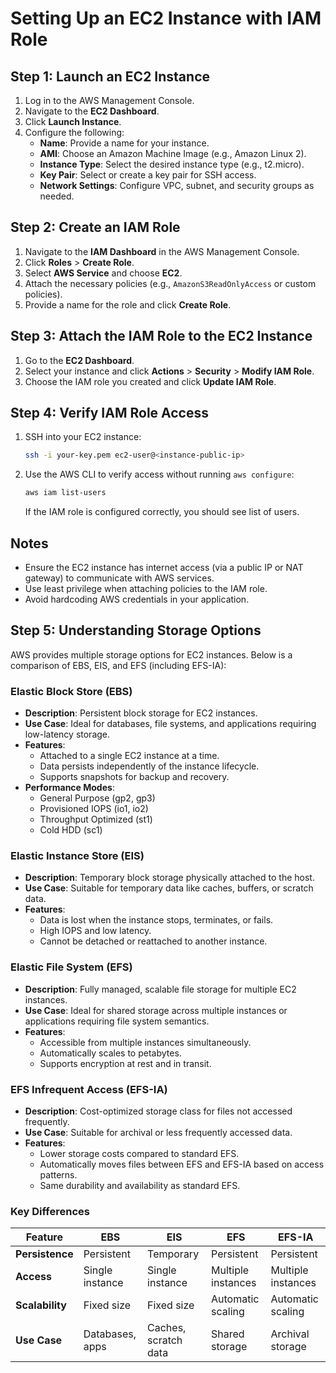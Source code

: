 # Setting Up an EC2 Instance with IAM Role

## Step 1: Launch an EC2 Instance
1. Log in to the AWS Management Console.
2. Navigate to the **EC2 Dashboard**.
3. Click **Launch Instance**.
4. Configure the following:
    - **Name**: Provide a name for your instance.
    - **AMI**: Choose an Amazon Machine Image (e.g., Amazon Linux 2).
    - **Instance Type**: Select the desired instance type (e.g., t2.micro).
    - **Key Pair**: Select or create a key pair for SSH access.
    - **Network Settings**: Configure VPC, subnet, and security groups as needed.

## Step 2: Create an IAM Role
1. Navigate to the **IAM Dashboard** in the AWS Management Console.
2. Click **Roles** > **Create Role**.
3. Select **AWS Service** and choose **EC2**.
4. Attach the necessary policies (e.g., `AmazonS3ReadOnlyAccess` or custom policies).
5. Provide a name for the role and click **Create Role**.

## Step 3: Attach the IAM Role to the EC2 Instance
1. Go to the **EC2 Dashboard**.
2. Select your instance and click **Actions** > **Security** > **Modify IAM Role**.
3. Choose the IAM role you created and click **Update IAM Role**.

## Step 4: Verify IAM Role Access
1. SSH into your EC2 instance:
    ```bash
    ssh -i your-key.pem ec2-user@<instance-public-ip>
    ```
2. Use the AWS CLI to verify access without running `aws configure`:
    ```bash
    aws iam list-users
    ```
    If the IAM role is configured correctly, you should see list of users.

## Notes
- Ensure the EC2 instance has internet access (via a public IP or NAT gateway) to communicate with AWS services.
- Use least privilege when attaching policies to the IAM role.
- Avoid hardcoding AWS credentials in your application.

## Step 5: Understanding Storage Options

AWS provides multiple storage options for EC2 instances. Below is a comparison of EBS, EIS, and EFS (including EFS-IA):

### Elastic Block Store (EBS)
- **Description**: Persistent block storage for EC2 instances.
- **Use Case**: Ideal for databases, file systems, and applications requiring low-latency storage.
- **Features**:
    - Attached to a single EC2 instance at a time.
    - Data persists independently of the instance lifecycle.
    - Supports snapshots for backup and recovery.
- **Performance Modes**:
    - General Purpose (gp2, gp3)
    - Provisioned IOPS (io1, io2)
    - Throughput Optimized (st1)
    - Cold HDD (sc1)

### Elastic Instance Store (EIS)
- **Description**: Temporary block storage physically attached to the host.
- **Use Case**: Suitable for temporary data like caches, buffers, or scratch data.
- **Features**:
    - Data is lost when the instance stops, terminates, or fails.
    - High IOPS and low latency.
    - Cannot be detached or reattached to another instance.

### Elastic File System (EFS)
- **Description**: Fully managed, scalable file storage for multiple EC2 instances.
- **Use Case**: Ideal for shared storage across multiple instances or applications requiring file system semantics.
- **Features**:
    - Accessible from multiple instances simultaneously.
    - Automatically scales to petabytes.
    - Supports encryption at rest and in transit.

### EFS Infrequent Access (EFS-IA)
- **Description**: Cost-optimized storage class for files not accessed frequently.
- **Use Case**: Suitable for archival or less frequently accessed data.
- **Features**:
    - Lower storage costs compared to standard EFS.
    - Automatically moves files between EFS and EFS-IA based on access patterns.
    - Same durability and availability as standard EFS.

### Key Differences
| Feature                | EBS                     | EIS                     | EFS                     | EFS-IA                  |
|------------------------|-------------------------|-------------------------|-------------------------|-------------------------|
| **Persistence**        | Persistent              | Temporary               | Persistent              | Persistent              |
| **Access**             | Single instance         | Single instance         | Multiple instances      | Multiple instances      |
| **Scalability**        | Fixed size              | Fixed size              | Automatic scaling       | Automatic scaling       |
| **Use Case**           | Databases, apps         | Caches, scratch data    | Shared storage          | Archival storage        |
